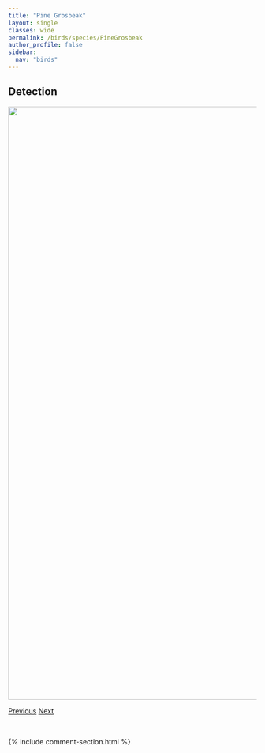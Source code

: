 ```yaml
---
title: "Pine Grosbeak"
layout: single
classes: wide
permalink: /birds/species/PineGrosbeak
author_profile: false
sidebar:
  nav: "birds"
---
```


<h2>Detection</h2>

<a href="https://drive.google.com/uc?export=view&id=1QN5f3EmQhzwUmO9ynpTSaApHEPLb4-O2">
<img src="https://drive.google.com/uc?export=view&id=1QN5f3EmQhzwUmO9ynpTSaApHEPLb4-O2" height = "1200" width = "800">
</a>

<a href="/DevelopmentWebsite/birds/species/PhiladelphiaVireo" class="pagination--pager" title="Philadelphia Vireo">Previous</a> <a href="/DevelopmentWebsite/birds/species/PineSiskin" class="pagination--pager" title="Pine Siskin">Next</a>

<p>&nbsp;</p>

{% include comment-section.html %}
